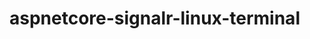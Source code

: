 # aspnetcore-signalr-linux-terminal


﻿<?xml version="1.0" encoding="utf-8"?>
<configuration>
  <packageSources>
   <add key="AspNetCore" value="https://dotnet.myget.org/F/aspnetcore-ci-dev/api/v3/index.json" />
    <add key="nuget.org" value="https://api.nuget.org/v3/index.json" protocolVersion="3" />
  </packageSources>
</configuration>

